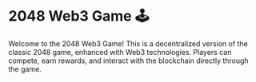 # 2048 Web3 Game 🕹

Welcome to the 2048 Web3 Game! This is a decentralized version of the classic 2048 game, enhanced with Web3 technologies. Players can compete, earn rewards, and interact with the blockchain directly through the game.

